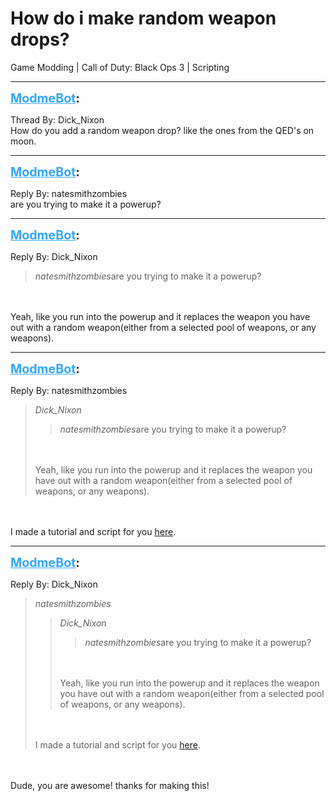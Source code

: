 # How do i make random weapon drops?
Game Modding | Call of Duty: Black Ops 3 | Scripting

---
<strong style="font-size: 1.4em;"><span style="text-decoration: underline;text-decoration-color: #34a7f9;"><span style="color:#34a7f9;">ModmeBot</span></span>:</strong>

<p>Thread By: Dick_Nixon<br />How do you add a random weapon drop? like the ones from the QED&#39;s on moon.</p>

---
<strong style="font-size: 1.4em;"><span style="text-decoration: underline;text-decoration-color: #34a7f9;"><span style="color:#34a7f9;">ModmeBot</span></span>:</strong>

<p>Reply By: natesmithzombies<br />are you trying to make it a powerup?</p>

---
<strong style="font-size: 1.4em;"><span style="text-decoration: underline;text-decoration-color: #34a7f9;"><span style="color:#34a7f9;">ModmeBot</span></span>:</strong>

<p>Reply By: Dick_Nixon<br /><blockquote><em>natesmithzombies</em>are you trying to make it a powerup?</blockquote><br /><br />Yeah, like you run into the powerup and it replaces the weapon you have out with a random weapon(either from a selected pool of weapons, or any weapons).</p>

---
<strong style="font-size: 1.4em;"><span style="text-decoration: underline;text-decoration-color: #34a7f9;"><span style="color:#34a7f9;">ModmeBot</span></span>:</strong>

<p>Reply By: natesmithzombies<br /><blockquote><em>Dick_Nixon</em><blockquote><em>natesmithzombies</em>are you trying to make it a powerup?</blockquote><br /><br />Yeah, like you run into the powerup and it replaces the weapon you have out with a random weapon(either from a selected pool of weapons, or any weapons).</blockquote><br /><br />I made a tutorial and script for you <a href="http://aviacreations.com/modme/index.php?view=topic&tid=519#post2348">here</a>.</p>

---
<strong style="font-size: 1.4em;"><span style="text-decoration: underline;text-decoration-color: #34a7f9;"><span style="color:#34a7f9;">ModmeBot</span></span>:</strong>

<p>Reply By: Dick_Nixon<br /><blockquote><em>natesmithzombies</em><blockquote><em>Dick_Nixon</em><blockquote><em>natesmithzombies</em>are you trying to make it a powerup?</blockquote><br /><br />Yeah, like you run into the powerup and it replaces the weapon you have out with a random weapon(either from a selected pool of weapons, or any weapons).</blockquote><br /><br />I made a tutorial and script for you <a href="http://aviacreations.com/modme/index.php?view=topic&tid=519#post2348">here</a>. </blockquote><br /><br />Dude, you are awesome! thanks for making this!</p>
